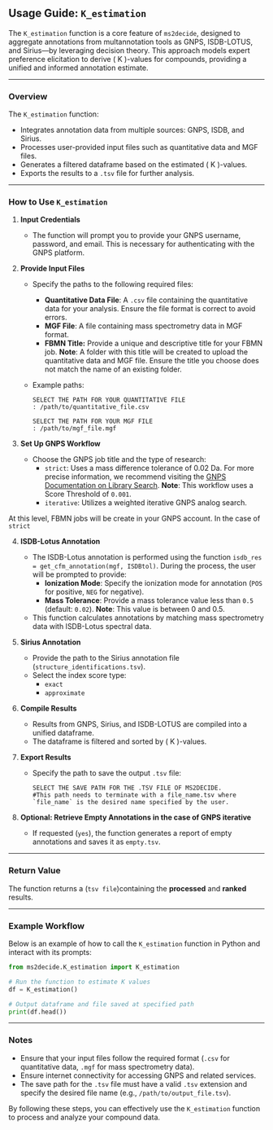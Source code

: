 ## Usage Guide: `K_estimation`

The `K_estimation` function is a core feature of `ms2decide`, designed to aggregate annotations from multannotation tools as GNPS, ISDB-LOTUS, and Sirius—by leveraging decision theory. This approach models expert preference elicitation to derive \( K \)-values for compounds, providing a unified and informed annotation estimate.

---

### **Overview**
The `K_estimation` function:
- Integrates annotation data from multiple sources: GNPS, ISDB, and Sirius.
- Processes user-provided input files such as quantitative data and MGF files.
- Generates a filtered dataframe based on the estimated \( K \)-values.
- Exports the results to a `.tsv` file for further analysis.

---

### **How to Use `K_estimation`**

1. **Input Credentials**
   - The function will prompt you to provide your GNPS username, password, and email. This is necessary for authenticating with the GNPS platform.

2. **Provide Input Files**
   - Specify the paths to the following required files:
     - **Quantitative Data File**: A `.csv` file containing the quantitative data for your analysis. Ensure the file format is correct to avoid errors.
     - **MGF File**: A file containing mass spectrometry data in MGF format.
     - **FBMN Title:** Provide a unique and descriptive title for your FBMN job. **Note**: A folder with this title will be created to upload the quantitative data and MGF file. Ensure the title you choose does not match the name of an existing folder.
   
   - Example paths:
     ```plaintext
     SELECT THE PATH FOR YOUR QUANTITATIVE FILE 
     : /path/to/quantitative_file.csv

     SELECT THE PATH FOR YOUR MGF FILE 
     : /path/to/mgf_file.mgf
     ```

4. **Set Up GNPS Workflow**
   - Choose the GNPS job title and the type of research:
     - `strict`: Uses a mass difference tolerance of 0.02 Da. For more precise information, we recommend visiting the [GNPS Documentation on Library Search](https://ccms-ucsd.github.io/GNPSDocumentation/librarysearch/). **Note**: This workflow uses a Score Threshold of `0.001`.
     - `iterative`: Utilizes a weighted iterative GNPS analog search.

At this level, FBMN jobs will be create in your GNPS account. In the case of `strict`

4. **ISDB-Lotus Annotation**
   - The ISDB-Lotus annotation is performed using the function `isdb_res = get_cfm_annotation(mgf, ISDBtol)`. During the process, the user will be prompted to provide:
     - **Ionization Mode**: Specify the ionization mode for annotation (`POS` for positive, `NEG` for negative).
     - **Mass Tolerance**: Provide a mass tolerance value less than `0.5` (default: `0.02`). **Note**: This value is between 0 and 0.5.
   - This function calculates annotations by matching mass spectrometry data with ISDB-Lotus spectral data.

5. **Sirius Annotation**
   - Provide the path to the Sirius annotation file (`structure_identifications.tsv`).
   - Select the index score type:
     - `exact`
     - `approximate`

6. **Compile Results**
   - Results from GNPS, Sirius, and ISDB-LOTUS are compiled into a unified dataframe.
   - The dataframe is filtered and sorted by \( K \)-values.

7. **Export Results**
   - Specify the path to save the output `.tsv` file:
     ```plaintext
     SELECT THE SAVE PATH FOR THE .TSV FILE OF MS2DECIDE. 
     #This path needs to terminate with a file_name.tsv where `file_name` is the desired name specified by the user.
     ```

8. **Optional: Retrieve Empty Annotations in the case of GNPS iterative**
   - If requested (`yes`), the function generates a report of empty annotations and saves it as `empty.tsv`.

---

### **Return Value**
The function returns a (`tsv file`)containing the **processed** and **ranked** results.

---

### **Example Workflow**
Below is an example of how to call the `K_estimation` function in Python and interact with its prompts:

```python
from ms2decide.K_estimation import K_estimation

# Run the function to estimate K values
df = K_estimation()

# Output dataframe and file saved at specified path
print(df.head())
```

---

### **Notes**
- Ensure that your input files follow the required format (`.csv` for quantitative data, `.mgf` for mass spectrometry data).
- Ensure internet connectivity for accessing GNPS and related services.
- The save path for the `.tsv` file must have a valid `.tsv` extension and specify the desired file name (e.g., `/path/to/output_file.tsv`).

By following these steps, you can effectively use the `K_estimation` function to process and analyze your compound data.
